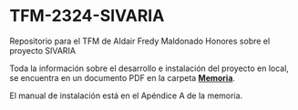 # TFM-2324-SIVARIA
Repositorio para el TFM de Aldair Fredy Maldonado Honores sobre el proyecto SIVARIA

Toda la información sobre el desarrollo e instalación del proyecto en local, se encuentra en un documento PDF en la carpeta 
[__Memoria__](https://github.com/NILGroup/TFM-2324-SIVARIA/tree/main/DiagramBayesSketches).

El manual de instalación está en el Apéndice A de la memoria.
